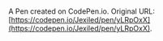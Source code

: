 # 

A Pen created on CodePen.io. Original URL: [https://codepen.io/Jexiled/pen/yLRpOxX](https://codepen.io/Jexiled/pen/yLRpOxX).

